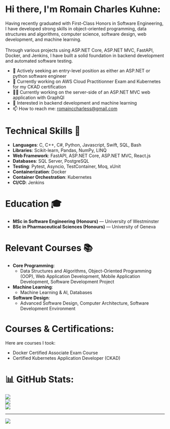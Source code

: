 # Hi there, I'm **Romain Charles Kuhne**:
Having recently graduated with First-Class Honors in Software Engineering, I have developed strong skills in object-oriented programming, data structures and algorithms, computer science, software design, web development, and machine learning.<br><br>Through various projects using ASP.NET Core, ASP.NET MVC, FastAPI, Docker, and Jenkins, I have built a solid foundation in backend development and automated software testing.


- 🔭 Actively seeking an entry-level position as either an ASP.NET or python software engineer
- 🌱 Currently working on AWS Cloud Practitionner Exam and Kubernetes for my CKAD certification
- 🧑‍💻 Currently working on the server-side of an ASP.NET MVC web application with GraphQl
- 🚀 Interested in backend development and machine learning
- 📫 How to reach me: romainccharless@gmail.com


# Technical Skills 🔧
- **Languages**: C, C++, C#, Python, Javascript, Swift, SQL, Bash
- **Libraries**: Scikit-learn, Pandas, NumPy, LINQ
- **Web Framework**: FastAPI, ASP.NET Core, ASP.NET MVC, React.js
- **Databases**: SQL Server, PostgreSQL
- **Testing**: Pytest, Asyncio, TestContainer, Moq, xUnit
- **Containerization**: Docker
- **Container Orchestration**: Kubernetes
- **CI/CD**: Jenkins

# Education 🎓
- **MSc in Software Engineering (Honours)** — University of Westminster
- **BSc in Pharmaceutical Sciences (Honours)** — University of Geneva

# Relevant Courses 📚 
- **Core Programming**: 
  - Data Structures and Algorithms, Object-Oriented Programming (OOP), Web Application Development, Mobile Application Development, Software Development Project
- **Machine Learning**: 
  - Machine Learning & AI, Databases
- **Software Design**: 
  - Advanced Software Design, Computer Architecture, Software Development Environment
 
# Courses & Certifications:
Here are courses I took:
- Docker Certified Associate Exam Course
- Certified Kubernetes Application Developer (CKAD) 



# 📊 GitHub Stats:
![](https://github-readme-stats.vercel.app/api?username=Ccharlesss&theme=gotham&hide_border=false&include_all_commits=true&count_private=true)<br/>
![](https://github-readme-streak-stats.herokuapp.com/?user=Ccharlesss&theme=gotham&hide_border=false)<br/>
![](https://github-readme-stats.vercel.app/api/top-langs/?username=Ccharlesss&theme=gotham&hide_border=false&include_all_commits=true&count_private=true&layout=compact)

---
[![](https://visitcount.itsvg.in/api?id=Ccharlesss&icon=0&color=8)](https://visitcount.itsvg.in)

<!-- Proudly created with GPRM ( https://gprm.itsvg.in ) -->
<!--

- 🔭 I’m currently working on ...
- 🌱 I’m currently learning ...
- 👯 I’m looking to collaborate on ...
- 🤔 I’m looking for help with ...
- 💬 Ask me about ...
- 📫 How to reach me: ...
- 😄 Pronouns: ...
- ⚡ Fun fact: ...
-->

